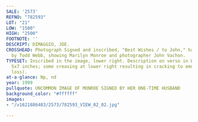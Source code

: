 ```yaml
---
SALE: '2573'
REFNO: "782593"
LOT: "21"
LOW: "1500"
HIGH: "2500"
FOOTNOTE: ''
DESCRIPT: DIMAGGIO, JOE.
CROSSHEAD: Photograph Signed and inscribed, "Best Wishes / to John," half-length portrait
  by Todd Webb, showing Marilyn Monroe and photographer John Vachon.
TYPESET: Inscribed in the image, lower right. Description on verso in Webb's hand.
  5x7 inches; some creasing at lower right resulting in cracking to emulsion (without
  loss).
at-a-glance: Np, nd
year: 1999
pullquote: UNCOMMON IMAGE OF MONROE SIGNED BY HER ONE-TIME HUSBAND
background_color: "#ffffff"
images:
- "/v1621886483/2573/782593_VIEW_02_02.jpg"

---
```

